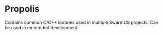 # Propolis
Contains common C/C++ libraries used in multiple SwarmUS projects. Can be used in embedded development
